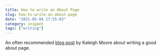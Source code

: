 ```yaml
---
title: How to write an About Page
slug: how-to-write-an-about-page
date: "2021-05-04 17:55:03"
category: snippet
tags: ["writing"]
---
```


An often recommended [blog post](https://www.kaleighmoore.com/blog/2020/5/14/how-to-write-a-stellar-about-page) by Kaleigh Moore about writing a good about page.
